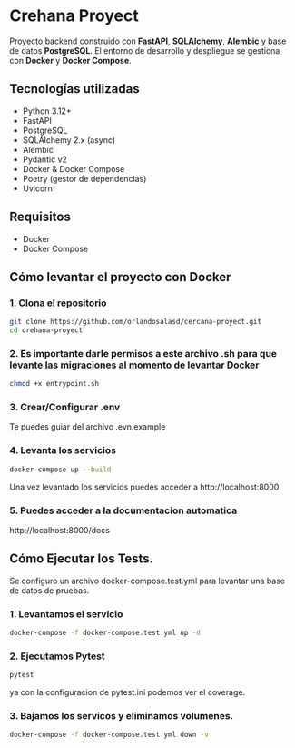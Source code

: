 # Crehana Proyect

Proyecto backend construido con **FastAPI**, **SQLAlchemy**, **Alembic** y base de datos **PostgreSQL**. El entorno de desarrollo y despliegue se gestiona con **Docker** y **Docker Compose**.


## Tecnologías utilizadas

- Python 3.12+
- FastAPI
- PostgreSQL
- SQLAlchemy 2.x (async)
- Alembic
- Pydantic v2
- Docker & Docker Compose
- Poetry (gestor de dependencias)
- Uvicorn

## Requisitos

- Docker
- Docker Compose

## Cómo levantar el proyecto con Docker

### 1. Clona el repositorio

```bash
git clone https://github.com/orlandosalasd/cercana-proyect.git
cd crehana-proyect
```

### 2. Es importante darle permisos a este archivo .sh para que levante las migraciones al momento de levantar Docker
```bash
chmod +x entrypoint.sh
```

### 3. Crear/Configurar .env
Te puedes guiar del archivo .evn.example

### 4. Levanta los servicios
```bash
docker-compose up --build
```
Una vez levantado los servicios puedes acceder a http://localhost:8000

### 5. Puedes acceder a la documentacion automatica
http://localhost:8000/docs


## Cómo Ejecutar los Tests.

Se configuro un archivo docker-compose.test.yml para levantar una base de datos de pruebas.

### 1. Levantamos el servicio
```bash
docker-compose -f docker-compose.test.yml up -d
```

### 2. Ejecutamos Pytest
```bash
pytest
```
ya con la configuracion de pytest.ini podemos ver el coverage.

### 3. Bajamos los servicos y eliminamos volumenes.
```bash
docker-compose -f docker-compose.test.yml down -v
```
